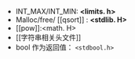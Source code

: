 

- INT_MAX/INT_MIN:  **<limits. h>**
- Malloc/free/ [[qsort]] : **<stdlib. H>**
- [[pow]]:<math. H>
- [[字符串相关头文件]]
- bool 作为返回值： `<stdbool.h>`
